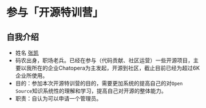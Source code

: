 # 参与「开源特训营」

## 自我介绍
- 姓名 [张凯](https://github.com/kylezhang)
- 码农出身，职场老兵。已经在参与（代码贡献、社区运营）一些开源项目，主要以我所在的企业Chatopera为主发起，开源到社区，截止目前已经为超过6K企业所使用。
- 目的：参加本次开源特训营的目的，需要更加系统的提高自己的对`Open Source`知识系统性的理解和学习，提高自己对开源的整体能力。
- 职责：自认为可以申请一个管理员。

